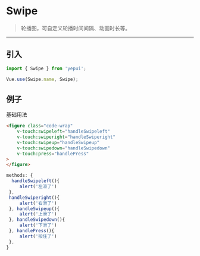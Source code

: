 # Swipe

> 轮播图，可自定义轮播时间间隔、动画时长等。

-------------

## 引入

```javascript
import { Swipe } from 'yepui';

Vue.use(Swipe.name, Swipe);
```

## 例子

基础用法

```html
<figure class="code-wrap"
    v-touch:swipeleft="handleSwipeleft"
    v-touch:swiperight="handleSwiperight"
    v-touch:swipeup="handleSwipeup"
    v-touch:swipedown="handleSwipedown"
    v-touch:press="handlePress"
>
</figure>
```

```javascript
methods: {
  handleSwipeleft(){
     alert('左滑了')
 },
 handleSwiperight(){
     alert('右滑了')
 }, handleSwipeup(){
     alert('上滑了')
 }, handleSwipedown(){
     alert('下滑了')
 }, handlePress(){
     alert('按住了')
 },
}
```
